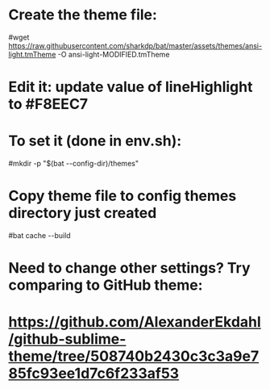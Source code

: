 # Create the theme file:
#wget https://raw.githubusercontent.com/sharkdp/bat/master/assets/themes/ansi-light.tmTheme -O ansi-light-MODIFIED.tmTheme

# Edit it: update value of lineHighlight to #F8EEC7

# To set it (done in env.sh):
#mkdir -p "$(bat --config-dir)/themes"
# Copy theme file to config themes directory just created
#bat cache --build

# Need to change other settings? Try comparing to GitHub theme:
# https://github.com/AlexanderEkdahl/github-sublime-theme/tree/508740b2430c3c3a9e785fc93ee1d7c6f233af53